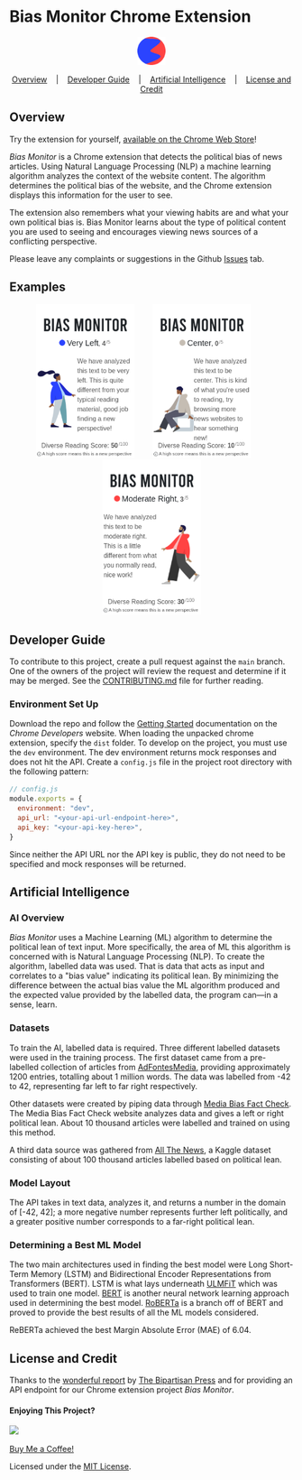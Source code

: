 # Bias Monitor Chrome Extension
<p align="center">
    <a href="https://chrome.google.com/webstore/detail/bias-monitor/njlgkckpfjeknfkdideknnbniehihkli">
        <img src="./dist/imgs/128.png" width="50px">
    </a>
</p>

<p align="center">
  <a href="#overview">Overview</a>
  &nbsp;&nbsp;&nbsp;|&nbsp;&nbsp;&nbsp;
  <a href="#developer-guide">Developer Guide</a>
  &nbsp;&nbsp;&nbsp;|&nbsp;&nbsp;&nbsp;
  <a href="#artificial-intelligence">Artificial Intelligence</a>
  &nbsp;&nbsp;&nbsp;|&nbsp;&nbsp;&nbsp;
  <a href="#license-and-credit">License and Credit</a>
</p>

## Overview
Try the extension for yourself,
[available on the Chrome Web Store](https://chrome.google.com/webstore/detail/bias-monitor/njlgkckpfjeknfkdideknnbniehihkli)!  

*Bias Monitor* is a Chrome extension that detects the political bias
of news articles. Using Natural Language Processing (NLP) a machine
learning algorithm analyzes the context of the website content. The
algorithm determines the political bias of the website, and the
Chrome extension displays this information for the user to see.  

The extension also remembers what your viewing habits are and
what your own political bias is. Bias Monitor learns about the
type of political content you are used to seeing and encourages
viewing news sources of a conflicting perspective.

Please leave any complaints or suggestions in the Github
[Issues](https://github.com/Alex0Blackwell/bias-monitor/issues)
tab.

## Examples
<p align="center">
  <img src="./pictures/left_example.png" width="175px" />
  &nbsp;&nbsp;&nbsp;&nbsp;&nbsp;&nbsp;
  <img src="./pictures/center_example.png" width="175px" />
  &nbsp;&nbsp;&nbsp;&nbsp;&nbsp;&nbsp;
  <img src="./pictures/right_example.png" width="175px" />
</p>

## Developer Guide
To contribute to this project, create a pull request against the
`main` branch. One of the owners of the project will review the
request and determine if it may be merged. See the
[CONTRIBUTING.md](CONTRIBUTING.md) file for further reading.

### Environment Set Up
Download the repo and follow the
[Getting Started](https://developer.chrome.com/docs/extensions/mv3/getstarted/)
documentation on the *Chrome Developers* website.
When loading the unpacked chrome extension, specify the `dist`
folder. To develop on the project, you must use the `dev`
environment. The dev environment returns mock responses and does
not hit the API. Create a `config.js` file in the project
root directory with the following pattern:
```js
// config.js
module.exports = {
  environment: "dev",
  api_url: "<your-api-url-endpoint-here>",
  api_key: "<your-api-key-here>",
}
```
Since neither the API URL nor the API key is public, they
do not need to be specified and mock responses will be returned.

## Artificial Intelligence
### AI Overview
*Bias Monitor* uses a Machine Learning (ML) algorithm to determine the political lean of text input. More specifically, the area of ML this algorithm is concerned with is Natural Language Processing (NLP). To create the algorithm, labelled data was used. That is data that acts as input and correlates to a "bias value" indicating its political lean. By minimizing the difference between the actual bias value the ML algorithm produced and the expected value provided by the labelled data, the program can—in a sense, learn.

### Datasets
To train the AI, labelled data is required. Three different labelled
datasets were used in the training process. The first dataset came
from a pre-labelled collection of articles from
[AdFontesMedia](https://adfontesmedia.com/), providing approximately
1200 entries, totalling about 1 million words. The data was labelled
from -42 to 42, representing far left to far right respectively.  

Other datasets were created by piping data through
[Media Bias Fact Check](https://mediabiasfactcheck.com/).
The Media Bias Fact Check website analyzes data and gives a left
or right political lean. About 10 thousand articles were labelled
and trained on using this method.  

A third data source was gathered from
[All The News](https://www.kaggle.com/snapcrack/all-the-news),
a Kaggle dataset consisting of about 100 thousand articles
labelled based on political lean.

### Model Layout
The API takes in text data, analyzes it, and returns a number in
the domain of [-42, 42]; a more negative number represents further
left politically, and a greater positive number corresponds to a
far-right political lean.

### Determining a Best ML Model
The two main architectures used in finding the best model were
Long Short-Term Memory (LSTM) and Bidirectional Encoder
Representations from Transformers (BERT). LSTM is what lays
underneath
[ULMFiT](https://docs.fast.ai/tutorial.text.html#The-ULMFiT-approach)
which was used to train one model.
[BERT](https://github.com/google-research/bert) is another neural
network learning approach used in determining the best model.
[RoBERTa](https://pytorch.org/hub/pytorch_fairseq_roberta/)
is a branch off of BERT and proved to provide the best
results of all the ML models considered.  

ReBERTa achieved the best Margin Absolute Error (MAE) of
6.04.

## License and Credit
Thanks to the
[wonderful report](https://www.thebipartisanpress.com/politics/calculating-political-bias-and-fighting-partisanship-with-ai/)
by [The Bipartisan Press](https://www.thebipartisanpress.com/)
and for providing an API endpoint for our Chrome extension
project *Bias Monitor*.  

#### Enjoying This Project?
<a href="https://www.buymeacoffee.com/alex.software">
    <img src="https://user-images.githubusercontent.com/31634087/140656465-70c4af0d-1a29-45c3-9d58-3debaae56636.png" width="350px">
</a>  

[Buy Me a Coffee!](https://www.buymeacoffee.com/alex.software)


Licensed under the [MIT License](LICENSE).
